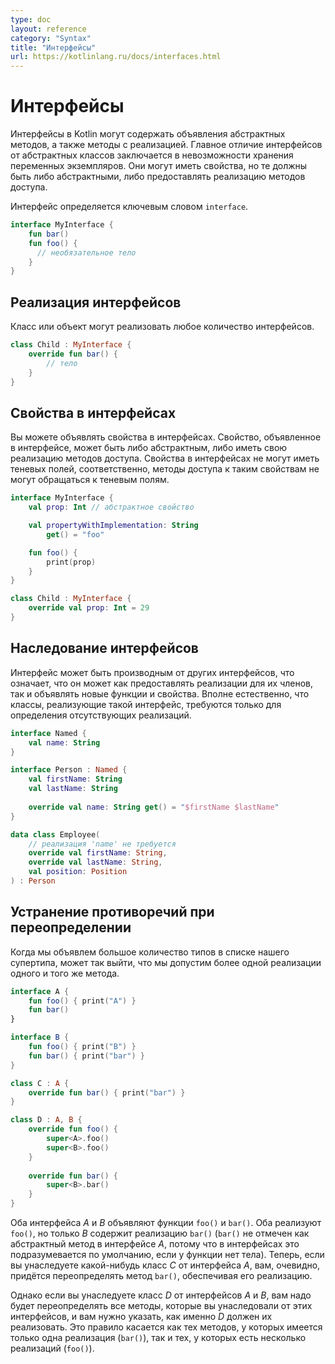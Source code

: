 ```yaml
---
type: doc
layout: reference
category: "Syntax"
title: "Интерфейсы"
url: https://kotlinlang.ru/docs/interfaces.html
---
```


<!-- # Interfaces -->
# Интерфейсы

<!-- Interfaces in Kotlin can contain declarations of abstract methods, as well as method
implementations. What makes them different from abstract classes is that interfaces cannot store a state. They can have
properties, but these need to be abstract or provide accessor implementations. -->
Интерфейсы в Kotlin могут содержать объявления абстрактных методов, а также методы с реализацией.
Главное отличие интерфейсов от абстрактных классов заключается в невозможности хранения переменных экземпляров.
Они могут иметь свойства, но те должны быть либо абстрактными, либо предоставлять реализацию методов доступа. 

<!-- An interface is defined using the keyword `interface`: -->
Интерфейс определяется ключевым словом `interface`.

```kotlin
interface MyInterface {
    fun bar()
    fun foo() {
      // необязательное тело
    }
}
```

<!-- ## Implementing interfaces -->
## Реализация интерфейсов

<!-- A class or object can implement one or more interfaces: -->
Класс или объект могут реализовать любое количество интерфейсов.

```kotlin
class Child : MyInterface {
    override fun bar() {
        // тело
    }
}
```

<!-- ## Properties in interfaces -->
## Свойства в интерфейсах

<!-- You can declare properties in interfaces. A property declared in an interface can either be abstract or provide
implementations for accessors. Properties declared in interfaces can't have backing fields, and therefore accessors
declared in interfaces can't reference them: -->
Вы можете объявлять свойства в интерфейсах. Свойство, объявленное в интерфейсе, может быть либо абстрактным,
либо иметь свою реализацию методов доступа. Свойства в интерфейсах не могут иметь теневых полей, соответственно,
методы доступа к таким свойствам не могут обращаться к теневым полям.

```kotlin
interface MyInterface {
    val prop: Int // абстрактное свойство

    val propertyWithImplementation: String
        get() = "foo"

    fun foo() {
        print(prop)
    }
}

class Child : MyInterface {
    override val prop: Int = 29
}
```

<!-- ## Interfaces Inheritance -->
## Наследование интерфейсов

<!-- An interface can derive from other interfaces, meaning it can both provide implementations for their members and declare new
functions and properties. Quite naturally, classes implementing such an interface are only required to define
the missing implementations: -->
Интерфейс может быть производным от других интерфейсов, что означает, что он может как предоставлять реализации для их членов,
так и объявлять новые функции и свойства. Вполне естественно, что классы, реализующие такой интерфейс,
требуются только для определения отсутствующих реализаций.

```kotlin
interface Named {
    val name: String
}

interface Person : Named {
    val firstName: String
    val lastName: String
    
    override val name: String get() = "$firstName $lastName"
}

data class Employee(
    // реализация 'name' не требуется
    override val firstName: String,
    override val lastName: String,
    val position: Position
) : Person
```

<!-- ## Resolving overriding conflicts -->
## Устранение противоречий при переопределении

<!-- When you declare many types in your supertype list, you may inherit more than one implementation of the same method: -->
Когда мы объявлем большое количество типов в списке нашего супертипа, может так выйти, что мы допустим более одной реализации одного и того же метода.

```kotlin
interface A {
    fun foo() { print("A") }
    fun bar()
}

interface B {
    fun foo() { print("B") }
    fun bar() { print("bar") }
}

class C : A {
    override fun bar() { print("bar") }
}

class D : A, B {
    override fun foo() {
        super<A>.foo()
        super<B>.foo()
    }
    
    override fun bar() {
        super<B>.bar()
    }
}
```

<!-- Interfaces *A* and *B* both declare functions *foo()* and *bar()*. Both of them implement *foo()*, but only *B* implements
*bar()* (*bar()* is not marked as abstract in *A*, because this is the default for interfaces if the function has no body).
Now, if you derive a concrete class *C* from *A*, you have to override *bar()* and provide an implementation. -->
Оба интерфейса *A* и *B* объявляют функции `foo()` и `bar()`. Оба реализуют `foo()`, но только *B* содержит реализацию `bar()`
(`bar()` не отмечен как абстрактный метод в интерфейсе *A*, потому что в интерфейсах это подразумевается по умолчанию, если у функции нет тела).
Теперь, если вы унаследуете какой-нибудь класс *C* от интерфейса *A*, вам, очевидно, придётся переопределять метод `bar()`, обеспечивая его реализацию. 

<!-- However, if you derive *D* from *A* and *B*, you need to implement all the methods that you have
inherited from multiple interfaces, and you need to specify how exactly *D* should implement them. This rule applies
both to methods for which you've inherited a single implementation (*bar()*) and to those for which you've inherited multiple implementations (*foo()*). -->
Однако если вы унаследуете класс *D* от интерфейсов *A* и *B*, вам надо будет переопределять все методы, которые вы унаследовали от этих интерфейсов,
и вам нужно указать, как именно *D* должен их реализовать.
Это правило касается как тех методов, у которых имеется только одна реализация (`bar()`), так и тех, у которых есть несколько реализаций (`foo()`).
